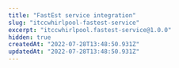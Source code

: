 ```yaml
---
title: "FastEst service integration"
slug: "itccwhirlpool-fastest-service"
excerpt: "itccwhirlpool.fastest-service@1.0.0"
hidden: true
createdAt: "2022-07-28T13:48:50.931Z"
updatedAt: "2022-07-28T13:48:50.931Z"
---
```

